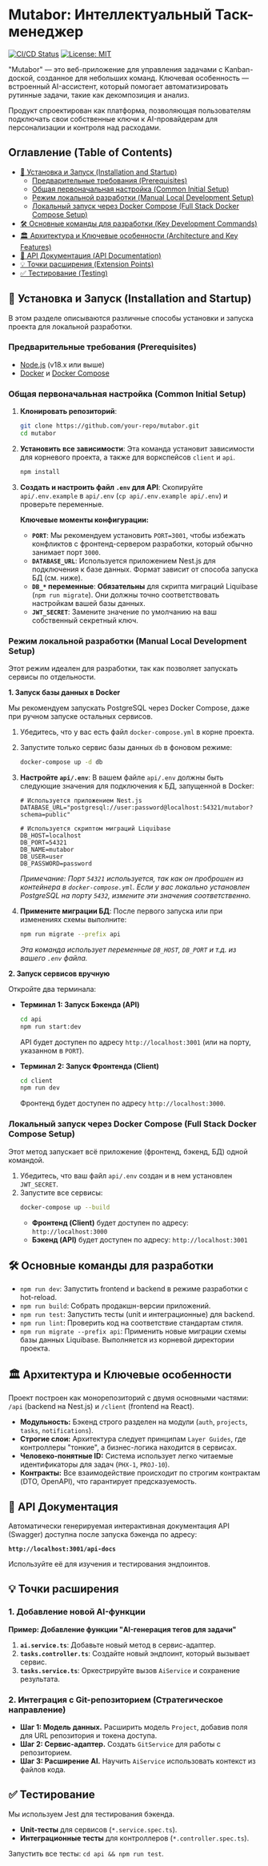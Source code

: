 # Mutabor: Интеллектуальный Таск-менеджер

[![CI/CD Status](https://img.shields.io/badge/CI%2FCD-passing-brightgreen)](https://github.com/your-repo/mutabor/actions)
[![License: MIT](https://img.shields.io/badge/License-MIT-yellow.svg)](https://opensource.org/licenses/MIT)

"Mutabor" — это веб-приложение для управления задачами с Kanban-доской, созданное для небольших команд. Ключевая особенность — встроенный AI-ассистент, который помогает автоматизировать рутинные задачи, такие как декомпозиция и анализ.

Продукт спроектирован как платформа, позволяющая пользователям подключать свои собственные ключи к AI-провайдерам для персонализации и контроля над расходами.

## Оглавление (Table of Contents)

- [🚀 Установка и Запуск (Installation and Startup)](#-установка-и-запуск-installation-and-startup)
  - [Предварительные требования (Prerequisites)](#предварительные-требования-prerequisites)
  - [Общая первоначальная настройка (Common Initial Setup)](#общая-первоначальная-настройка-common-initial-setup)
  - [Режим локальной разработки (Manual Local Development Setup)](#режим-локальной-разработки-manual-local-development-setup)
  - [Локальный запуск через Docker Compose (Full Stack Docker Compose Setup)](#локальный-запуск-через-docker-compose-full-stack-docker-compose-setup)
- [🛠️ Основные команды для разработки (Key Development Commands)](#основные-команды-для-разработки-key-development-commands)
- [🏛️ Архитектура и Ключевые особенности (Architecture and Key Features)](#архитектура-и-ключевые-особенности-architecture-and-key-features)
- [🔌 API Документация (API Documentation)](#api-документация-api-documentation)
- [💡 Точки расширения (Extension Points)](#точки-расширения-extension-points)
- [✅ Тестирование (Testing)](#тестирование-testing)


## 🚀 Установка и Запуск (Installation and Startup)

В этом разделе описываются различные способы установки и запуска проекта для локальной разработки.

### Предварительные требования (Prerequisites)
- [Node.js](https://nodejs.org/) (v18.x или выше)
- [Docker](https://www.docker.com/) и [Docker Compose](https://docs.docker.com/compose/)

### Общая первоначальная настройка (Common Initial Setup)

1.  **Клонировать репозиторий**:
    ```bash
    git clone https://github.com/your-repo/mutabor.git
    cd mutabor
    ```
2.  **Установить все зависимости**:
    Эта команда установит зависимости для корневого проекта, а также для воркспейсов `client` и `api`.
    ```bash
    npm install
    ```

3.  **Создать и настроить файл `.env` для API**:
    Скопируйте `api/.env.example` в `api/.env` (`cp api/.env.example api/.env`) и проверьте переменные.

    **Ключевые моменты конфигурации:**
    - **`PORT`**: Мы рекомендуем установить `PORT=3001`, чтобы избежать конфликтов с фронтенд-сервером разработки, который обычно занимает порт `3000`.
    - **`DATABASE_URL`**: Используется приложением Nest.js для подключения к базе данных. Формат зависит от способа запуска БД (см. ниже).
    - **`DB_*` переменные**: **Обязательны** для скрипта миграций Liquibase (`npm run migrate`). Они должны точно соответствовать настройкам вашей базы данных.
    - **`JWT_SECRET`**: Замените значение по умолчанию на ваш собственный секретный ключ.

### Режим локальной разработки (Manual Local Development Setup)

Этот режим идеален для разработки, так как позволяет запускать сервисы по отдельности.

**1. Запуск базы данных в Docker**

Мы рекомендуем запускать PostgreSQL через Docker Compose, даже при ручном запуске остальных сервисов.

   1. Убедитесь, что у вас есть файл `docker-compose.yml` в корне проекта.
   2. Запустите только сервис базы данных `db` в фоновом режиме:
      ```bash
      docker-compose up -d db
      ```
   3. **Настройте `api/.env`**: В вашем файле `api/.env` должны быть следующие значения для подключения к БД, запущенной в Docker:
      ```env
      # Используется приложением Nest.js
      DATABASE_URL="postgresql://user:password@localhost:54321/mutabor?schema=public"
      
      # Используется скриптом миграций Liquibase
      DB_HOST=localhost
      DB_PORT=54321
      DB_NAME=mutabor
      DB_USER=user
      DB_PASSWORD=password
      ```
      *Примечание: Порт `54321` используется, так как он проброшен из контейнера в `docker-compose.yml`. Если у вас локально установлен PostgreSQL на порту `5432`, измените эти значения соответственно.*

   4. **Примените миграции БД**: После первого запуска или при изменениях схемы выполните:
      ```bash
      npm run migrate --prefix api
      ```
      *Эта команда использует переменные `DB_HOST`, `DB_PORT` и т.д. из вашего `.env` файла.*

**2. Запуск сервисов вручную**

Откройте два терминала:

*   **Терминал 1: Запуск Бэкенда (API)**
    ```bash
    cd api
    npm run start:dev
    ```
    API будет доступен по адресу `http://localhost:3001` (или на порту, указанном в `PORT`).

*   **Терминал 2: Запуск Фронтенда (Client)**
    ```bash
    cd client
    npm run dev
    ```
    Фронтенд будет доступен по адресу `http://localhost:3000`.

### Локальный запуск через Docker Compose (Full Stack Docker Compose Setup)

Этот метод запускает всё приложение (фронтенд, бэкенд, БД) одной командой.

1.  Убедитесь, что ваш файл `api/.env` создан и в нем установлен `JWT_SECRET`.
2.  Запустите все сервисы:
    ```bash
    docker-compose up --build
    ```
    - **Фронтенд (Client)** будет доступен по адресу: `http://localhost:3000`
    - **Бэкенд (API)** будет доступен по адресу: `http://localhost:3001`

## 🛠️ Основные команды для разработки

- `npm run dev`: Запустить frontend и backend в режиме разработки с hot-reload.
- `npm run build`: Собрать продакшн-версии приложений.
- `npm run test`: Запустить тесты (unit и интеграционные) для backend.
- `npm run lint`: Проверить код на соответствие стандартам стиля.
- `npm run migrate --prefix api`: Применить новые миграции схемы базы данных Liquibase. Выполняется из корневой директории проекта.

## 🏛️ Архитектура и Ключевые особенности

Проект построен как монорепозиторий с двумя основными частями: `/api` (backend на Nest.js) и `/client` (frontend на React).

-   **Модульность:** Бэкенд строго разделен на модули (`auth`, `projects`, `tasks`, `notifications`).
-   **Строгие слои:** Архитектура следует принципам `Layer Guides`, где контроллеры "тонкие", а бизнес-логика находится в сервисах.
-   **Человеко-понятные ID:** Система использует легко читаемые идентификаторы для задач (`PHX-1`, `PROJ-10`).
-   **Контракты:** Все взаимодействие происходит по строгим контрактам (DTO, OpenAPI), что гарантирует предсказуемость.

## 🔌 API Документация

Автоматически генерируемая интерактивная документация API (Swagger) доступна после запуска бэкенда по адресу:

**`http://localhost:3001/api-docs`**

Используйте её для изучения и тестирования эндпоинтов.

## 💡 Точки расширения

### 1. Добавление новой AI-функции

**Пример: Добавление функции "AI-генерация тегов для задачи"**

1.  **`ai.service.ts`**: Добавьте новый метод в сервис-адаптер.
2.  **`tasks.controller.ts`**: Создайте новый эндпоинт, который вызывает сервис.
3.  **`tasks.service.ts`**: Оркестрируйте вызов `AiService` и сохранение результата.

### 2. Интеграция с Git-репозиторием (Стратегическое направление)

- **Шаг 1: Модель данных.** Расширить модель `Project`, добавив поля для URL репозитория и токена доступа.
- **Шаг 2: Сервис-адаптер.** Создать `GitService` для работы с репозиторием.
- **Шаг 3: Расширение AI.** Научить `AiService` использовать контекст из файлов кода.

## ✅ Тестирование

Мы используем Jest для тестирования бэкенда.

- **Unit-тесты** для сервисов (`*.service.spec.ts`).
- **Интеграционные тесты** для контроллеров (`*.controller.spec.ts`).

Запустить все тесты: `cd api && npm run test`.
